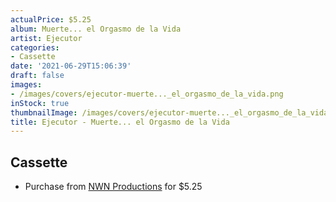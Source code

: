 ```yaml
---
actualPrice: $5.25
album: Muerte... el Orgasmo de la Vida
artist: Ejecutor
categories:
- Cassette
date: '2021-06-29T15:06:39'
draft: false
images:
- /images/covers/ejecutor-muerte..._el_orgasmo_de_la_vida.png
inStock: true
thumbnailImage: /images/covers/ejecutor-muerte..._el_orgasmo_de_la_vida-thumb.png
title: Ejecutor - Muerte... el Orgasmo de la Vida
---
```


## Cassette
* Purchase from [NWN Productions](http://shop.nwnprod.com/index.php?route=product/product&path=73&product_id=3066&sort=pd.name&order=ASC) for $5.25
